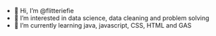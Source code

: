 - 👋 Hi, I’m @flitteriefie
- 👀 I’m interested in data science, data cleaning and problem solving
- 🌱 I’m currently learning java, javascript, CSS, HTML and GAS

<!---
flitteriefie/flitteriefie is a ✨ special ✨ repository because its `README.md` (this file) appears on your GitHub profile.
You can click the Preview link to take a look at your changes.
--->
